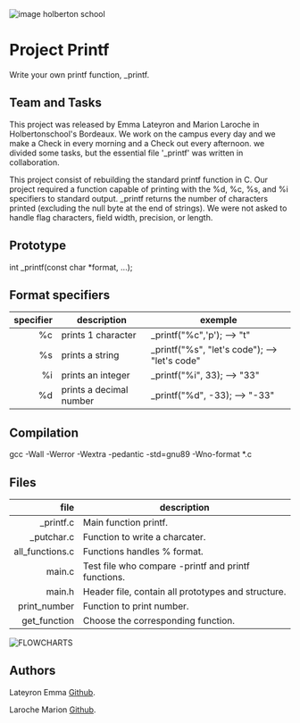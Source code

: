 <picture>
 <source media="(prefers-color-scheme: dark)" srcset="https://images.squarespace-cdn.com/content/v1/5a4bfe8bf09ca4228ceca3b7/1539139199598-ANH454IHZI1OKWONKRXY/logo.jpg?format=2500w">
 <source media="(prefers-color-scheme: light)" srcset="https://encrypted-tbn0.gstatic.com/images?q=tbn:ANd9GcQIrK23KvJPB7XdZrIk9mHwe3GZvtsUZLjkh-eG6KRgCLeWu3MW0kFcggq4COpLmeZviQ&usqp=CAU">
 <img alt="image holberton school" src="https://apply.holbertonschool.com/auth/sign_up?country=fr&locale=fr">
</picture>

# **Project Printf**

Write your own printf function, _printf.


## **Team and Tasks**

This project was released by Emma Lateyron and Marion Laroche in Holbertonschool's Bordeaux.
We work on the campus every day and we make a Check in every morning and a Check out every afternoon.
we divided some tasks, but the essential file '_printf' was written in collaboration.

This project consist of rebuilding the standard printf function in C.
Our project required a function capable of printing with the %d, %c, %s, and %i specifiers to standard output. _printf returns the number of characters printed (excluding the null byte at the end of strings). We were not asked to handle flag characters, field width, precision, or length.


## **Prototype**

int _printf(const char *format, ...);


## **Format specifiers**

| specifier |        description       |                  exemple                       |
|----------:|--------------------------|------------------------------------------------|
|    %c     | prints 1 character       | _printf("%c",'p');           --> "t"           |
|    %s     | prints a string          | _printf("%s", "let's code"); --> "let's code"  |
|    %i     | prints an integer        | _printf("%i", 33);           --> "33"          |
|    %d     | prints a decimal number  | _printf("%d", -33);          --> "-33"         |


## **Compilation**

gcc -Wall -Werror -Wextra -pedantic -std=gnu89 -Wno-format *.c


## **Files**

|        file        |                   description                        |
|-------------------:|------------------------------------------------------|
| _printf.c          | Main function printf.                                |
| _putchar.c         | Function to write a charcater.                       |
| all_functions.c    | Functions handles % format.                          |
| main.c             | Test file who compare -printf and printf functions.  |
| main.h             | Header file, contain all prototypes and structure.   |
| print_number       | Function to print number.                            |
| get_function       | Choose the corresponding function.                   |


<picture>
 <source media="(prefers-color-scheme: dark)" srcset="C:\Users\mario\Downloads\printf.jpg">
 <source media="(prefers-color-scheme: light)" srcset="C:\Users\mario\Downloads\printf.jpg">
 <img alt="FLOWCHARTS" src="C:\Users\mario\Downloads\printf.jpg">
</picture>
   

## **Authors**

Lateyron Emma [Github](https://github.com/emma-33).

Laroche Marion [Github](https://github.com/Mamuche).